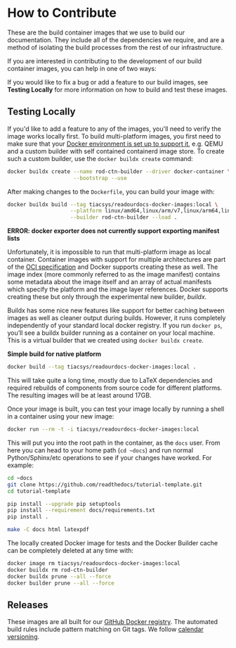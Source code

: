 # How to Contribute

These are the build container images that we use to build our documentation.
They include all of the dependencies we require, and are a method of isolating
the build processes from the rest of our infrastructure.

If you are interested in contributing to the development of our build container
images, you can help in one of two ways:

If you would like to fix a bug or add a feature to our build images, see
**Testing Locally** for more information on how to build and test these images.

## Testing Locally

If you'd like to add a feature to any of the images, you'll need to verify the
image works locally first. To build multi-platform images, you first need to
make sure that your [Docker environment is set up to support it](
https://docs.docker.com/build/building/multi-platform/#prerequisites),
e.g. QEMU and a custom builder with self contained containerd image store.
To create such a custom builder, use the ``docker buildx create`` command:

```bash
docker buildx create --name rod-ctn-builder --driver docker-container \
                     --bootstrap --use
```

After making changes to the ``Dockerfile``, you can build your image with:

```bash
docker buildx build --tag tiacsys/readourdocs-docker-images:local \
                    --platform linux/amd64,linux/arm/v7,linux/arm64,linux/riscv64,linux/ppc64le,linux/s390x \
                    --builder rod-ctn-builder --load .
```

**ERROR: docker exporter does not currently support exporting manifest lists**

Unfortunately, it is impossible to run that multi-platform image as local
container. Container images with support for multiple architectures are part of
the [OCI specification](
https://github.com/opencontainers/image-spec/blob/main/image-index.md) and
Docker supports creating these as well. The image index (more commonly referred
to as the image manifest) contains some metadata about the image itself and an
array of actual manifests which specify the platform and the image layer
references. Docker supports creating these but only through the experimental
new builder, *buildx*.

Buildx has some nice new features like support for better caching between
images as well as cleaner output during builds. However, it runs completely
independently of your standard local docker registry. If you run ``docker ps``,
you’ll see a buildx builder running as a container on your local machine. This
is a virtual builder that we created using ``docker buildx create``.

**Simple build for native platform**

```bash
docker build --tag tiacsys/readourdocs-docker-images:local .
```

This will take quite a long time, mostly due to LaTeX dependencies and required
rebuilds of components from source code for different platforms. The resulting
images will be at least around 17GB.

Once your image is built, you can test your image locally by running a shell in
a container using your new image:

```bash
docker run --rm -t -i tiacsys/readourdocs-docker-images:local
```

This will put you into the root path in the container, as the ``docs`` user.
From here you can head to your home path (``cd ~docs``) and run normal
Python/Sphinx/etc operations to see if your changes have worked. For example:

```bash
cd ~docs
git clone https://github.com/readthedocs/tutorial-template.git
cd tutorial-template
```

```bash
pip install --upgrade pip setuptools
pip install --requirement docs/requirements.txt
pip install .
```

```bash
make -C docs html latexpdf
```

The locally created Docker image for tests and the Docker Builder cache can be
completely deleted at any time with:

```bash
docker image rm tiacsys/readourdocs-docker-images:local
docker buildx rm rod-ctn-builder
docker buildx prune --all --force
docker builder prune --all --force
```

Releases
--------

These images are all built for our [GitHub Docker registry](
https://github.com/orgs/tiacsys/packages/container/package/readourdocs-docker-images).
The automated build rules include pattern matching on Git tags. We follow
[calendar versioning](https://calver.org/).
